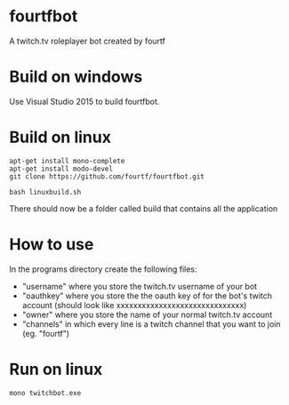 # fourtfbot
A twitch.tv roleplayer bot created by fourtf

# Build on windows
Use Visual Studio 2015 to build fourtfbot.

# Build on linux
	apt-get install mono-complete
	apt-get install modo-devel
	git clone https://github.com/fourtf/fourtfbot.git
	
	bash linuxbuild.sh

There should now be a folder called build that contains all the application

# How to use
In the programs directory create the following files:
+ "username" where you store the twitch.tv username of your bot
+ "oauthkey" where you store the the oauth key of for the bot's twitch account (should look like xxxxxxxxxxxxxxxxxxxxxxxxxxxxxx)
+ "owner" where you store the name of your normal twitch.tv account
+ "channels" in which every line is a twitch channel that you want to join (eg. "fourtf")

# Run on linux
    mono twitchbot.exe

